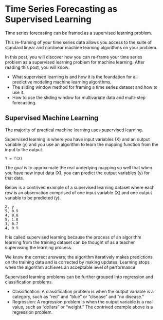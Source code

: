 # Time Series Forecasting as Supervised Learning

Time series forecasting can be framed as a supervised learning problem.

This re-framing of your time series data allows you access to the suite of standard linear and nonlinear machine learning algorithms on your problem.

In this post, you will discover how you can re-frame your time series problem as a supervised learning problem for machine learning. After reading this post, you will know:

- What supervised learning is and how it is the foundation for all predictive modeling machine learning algorithms.
- The sliding window method for framing a time series dataset and how to use it.
- How to use the sliding window for multivariate data and multi-step forecasting.

## Supervised Machine Learning

The majority of practical machine learning uses supervised learning.

Supervised learning is where you have input variables (X) and an output variable (y) and you use an algorithm to learn the mapping function from the input to the output.

```
Y = f(X)
```

The goal is to approximate the real underlying mapping so well that when you have new input data (X), you can predict the output variables (y) for that data.

Below is a contrived example of a supervised learning dataset where each row is an observation comprised of one input variable (X) and one output variable to be predicted (y).

```
X, y
5, 0.9
4, 0.8
5, 1.0
3, 0.7
4, 0.9
```

It is called supervised learning because the process of an algorithm learning from the training dataset can be thought of as a teacher supervising the learning process.

We know the correct answers; the algorithm iteratively makes predictions on the training data and is corrected by making updates. Learning stops when the algorithm achieves an acceptable level of performance.

Supervised learning problems can be further grouped into regression and classification problems.

- Classification: A classification problem is when the output variable is a category, such as “red” and “blue” or “disease” and “no disease.”
- Regression: A regression problem is when the output variable is a real value, such as “dollars” or “weight.” The contrived example above is a regression problem.
